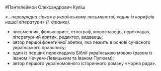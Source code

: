 #Пантелеймон Олександрович Куліш

<p><i>«…перворядна зірка» в українському письменстві, «один із корифеїв нашої літератури» (І. Франко).</i></p>

<ul>
<li>письменник, фольклорист, етнограф, мовознавець, перекладач, літературний критик, редактор, видавець;</li> 
<li>автор першої фонетичної абетки, яка лежить в основі сучасного українського правопису;</li>  
<li>один із перших перекладачів Біблії українською мовою (разом із Іваном Нечуєм-Левицьким та Іваном Пулюєм);</li> 
<li>автор першого україномовного історичного роману «Чорна рада».</li> 
</ul>